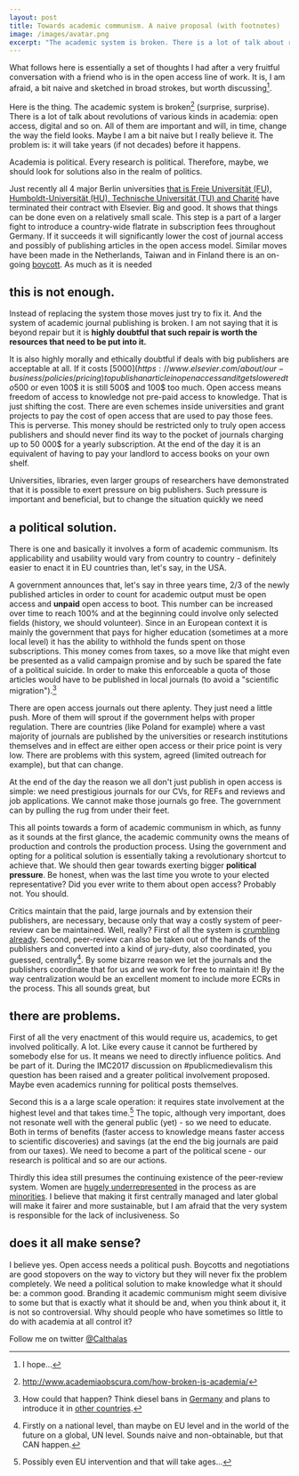```yaml
---
layout: post
title: Towards academic communism. A naive proposal (with footnotes)
image: /images/avatar.png
excerpt: "The academic system is broken. There is a lot of talk about revolutions of various kinds in academia: open access, digital and so on. All of them are important and will, in time, change the way the field looks. Maybe I am a bit naive but I really believe it. The problem is: it will take years if not decades before it happens. Academia is political. Every research is political. Therefore, maybe, we should look for solutions also in the realm of politics."
---
```


What follows here is essentially a set of thoughts I had after a very fruitful conversation with a friend who is in the open access line of work. It is, I am afraid, a bit naive and sketched in broad strokes, but  worth discussing[^1].

Here is the thing. The academic system is broken[^2] (surprise, surprise). There is a lot of talk about revolutions of various kinds in academia: open access, digital and so on. All of them are important and will, in time, change the way the field looks. Maybe I am a bit naive but I really believe it. The problem is: it will take years (if not decades) before it happens.

Academia is political. Every research is political. Therefore, maybe, we should look for solutions also in the realm of politics.

Just recently all 4 major Berlin universities [that is Freie Universität (FU), Humboldt-Universität (HU), Technische Universität (TU) and Charité](http://www.berliner-zeitung.de/27926974) have terminated their contract with Elsevier. Big and good. It shows that things can be done even on a relatively small scale. This step is a part of a larger fight to introduce a country-wide flatrate in subscription fees throughout Germany. If it succeeds it will significantly lower the cost of journal access and possibly of publishing articles in the open access model. Similar moves have been made in the Netherlands, Taiwan and in Finland there is an on-going [boycott](http://www.nodealnoreview.org/#statement). As much as it is needed

## this is not enough.

Instead of replacing the system those moves just try to fix it. And the system of academic journal publishing is broken. I am not saying that it is beyond repair but it is **highly doubtful that such repair is worth the resources that need to be put into it.**

It is also highly morally and ethically doubtful if deals with big publishers are acceptable at all. If it costs [5000$](https://www.elsevier.com/about/our-business/policies/pricing) to publish an article in open access and it gets lowered to 500$ or even 100$ it is still 500$ and 100$ too much. Open access means freedom of access to knowledge not pre-paid access to knowledge. That is just shifting the cost. There are even schemes inside universities and grant projects to pay the cost of open access that are used to pay those fees. This is perverse. This money should be restricted only to truly open access publishers and should never find its way to the pocket of journals charging up to 50 000$ for a yearly subscription. At the end of the day it is an equivalent of having to pay your landlord to access books on your own shelf.

Universities, libraries, even larger groups of researchers have demonstrated that it is possible to exert pressure on big publishers. Such pressure is important and beneficial, but to change the situation quickly we need

## a political solution.

There is one and basically it involves a form of academic communism. Its applicability and usability would vary from country to country - definitely easier to enact it in EU countries than, let's say, in the USA.

A government announces that, let's say in three years time, 2/3 of the newly published articles in order to count for academic output must be open access and **unpaid** open access to boot. This number can be increased over time to reach 100% and at the beginning could involve only selected fields (history, we should volunteer). Since in an European context it is mainly the government that pays for higher education (sometimes at a more local level) it has the ability to withhold the funds spent on those subscriptions. This money comes from taxes, so a move like that might even be presented as a valid campaign promise and by such be spared the fate of a political suicide. In order to make this enforceable a quota of those articles would have to be published in local journals (to avoid a "scientific migration").[^3]

There are open access journals out there aplenty. They just need a little push. More of them will sprout if the government helps with proper regulation. There are countries (like Poland for example) where a vast majority of journals are published by the universities or research institutions themselves and in effect are either open access or their price point is very low. There are problems with this system, agreed (limited outreach for example), but that can change.

At the end of the day the reason we all don't just publish in open access is simple: we need prestigious journals for our CVs, for REFs and reviews and job applications. We cannot make those journals go free. The government can by pulling the rug from under their feet.

This all points towards a form of academic communism in which, as funny as it sounds at the first glance, the academic community owns the means of production and controls the production process. Using the government and opting for a political solution is essentially taking a revolutionary shortcut to achieve that. We should then gear towards exerting bigger **political pressure**. Be honest, when was the last time you wrote to your elected representative? Did you ever write to them about open access? Probably not. You should.

Critics maintain that the paid, large journals and by extension their publishers, are necessary, because only that way a costly system of peer-review can be maintained. Well, really? First of all the system is [crumbling already](https://www.nature.com/news/open-access-is-tiring-out-peer-reviewers-1.16403). Second, peer-review can also be taken out of the hands of the publishers and converted into a kind of jury-duty, also coordinated, you guessed, centrally[^4]. By some bizarre reason we let the journals and the publishers coordinate that for us and we work for free to maintain it! By the way centralization would be an excellent moment to include more ECRs in the process. This all sounds great, but

## there are problems.

First of all the very enactment of this would require us, academics, to get involved politically. A lot. Like every cause it cannot be furthered by somebody else for us. It means we need to directly influence politics. And be part of it. During the IMC2017 discussion on #publicmedievalism this question has been raised and a greater political involvement proposed. Maybe even academics running for political posts themselves.

Second this is a a large scale operation: it requires state involvement at the highest level and that takes time.[^5] The topic, although very important, does not resonate well with the general public (yet) - so we need to educate. Both in terms of benefits (faster access to knowledge means faster access to scientific discoveries) and savings (at the end the big journals are paid from our taxes). We need to become a part of the political scene - our research is political and so are our actions.

Thirdly this idea still presumes the continuing existence of the peer-review system. Women are [hugely underrepresented](http://www.popsci.com/women-are-asked-to-review-fewer-studies-especially-by-men) in the process as are [minorities](https://arstechnica.com/science/2016/06/implicit-bias-still-hinders-minority-researchers/). I believe that making it first centrally managed and later global will make it fairer and more sustainable, but I am afraid that the very system is responsible for the lack of inclusiveness. So 

## does it all make sense?

I believe yes. Open access needs a political push. Boycotts and negotiations are good stopovers on the way to victory but they will never fix the problem completely. We need a political solution to make knowledge what it should be: a common good. Branding it academic communism might seem divisive to some but that is exactly what it should be and, when you think about it, it is not so controversial. Why should people who have sometimes so little to do with academia at all control it?

Follow me on twitter [@Calthalas](https://twitter.com/Calthalas)

[^1]: I hope...
[^2]: http://www.academiaobscura.com/how-broken-is-academia/
[^3]: How could that happen? Think diesel bans in [Germany](https://www.theguardian.com/cities/2017/apr/13/death-of-diesel-wonder-fuel-new-asbestos) and plans to introduce it in [other countries](https://www.technologyreview.com/s/604059/europe-is-dead-serious-about-killing-off-diesel-cars/).
[^4]: Firstly on a national level, than maybe on EU level and in the world of the future on a global, UN level. Sounds naive and non-obtainable, but that CAN happen.
[^5]: Possibly even EU intervention and that will take ages...
